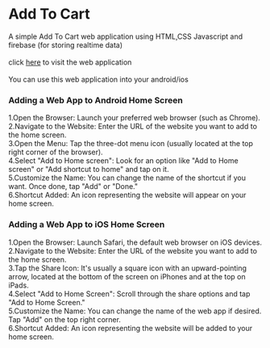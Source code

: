 <h1>Add To Cart</h1>
A simple Add To Cart web application using HTML,CSS Javascript and firebase (for storing realtime data)<br><br>
click <a href="https://shameer-add-to-cart.netlify.app/">here</a> to visit the web application
<br><br>
You can use this web application into your android/ios
<h3>Adding a Web App to Android Home Screen</h3>
1.Open the Browser: Launch your preferred web browser (such as Chrome).<br>
2.Navigate to the Website: Enter the URL of the website you want to add to the home screen.<br>
3.Open the Menu: Tap the three-dot menu icon (usually located at the top right corner of the browser).<br>
4.Select "Add to Home screen": Look for an option like "Add to Home screen" or "Add shortcut to home" and tap on it.<br>
5.Customize the Name: You can change the name of the shortcut if you want. Once done, tap "Add" or "Done."<br>
6.Shortcut Added: An icon representing the website will appear on your home screen.<br>

<h3>Adding a Web App to iOS Home Screen</h3>
1.Open the Browser: Launch Safari, the default web browser on iOS devices.<br>
2.Navigate to the Website: Enter the URL of the website you want to add to the home screen.<br>
3.Tap the Share Icon: It's usually a square icon with an upward-pointing arrow, located at the bottom of the screen on iPhones and at the top on iPads.<br>
4.Select "Add to Home Screen": Scroll through the share options and tap "Add to Home Screen."<br>
5.Customize the Name: You can change the name of the web app if desired. Tap "Add" on the top right corner.<br>
6.Shortcut Added: An icon representing the website will be added to your home screen.<br>
